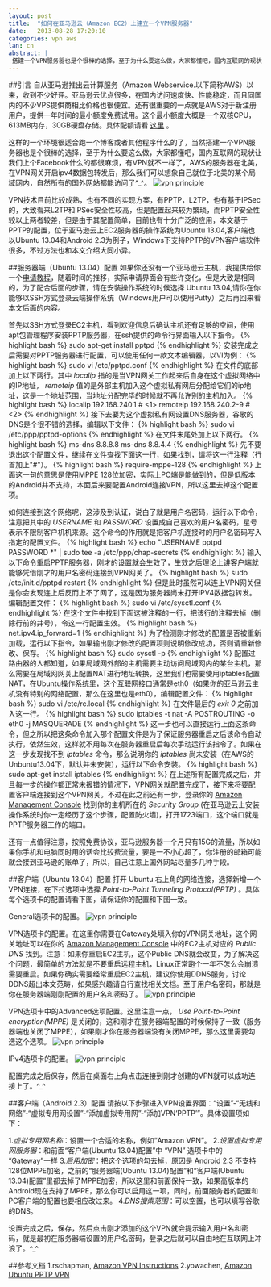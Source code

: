 ```yaml
---
layout: post
title:  "如何在亚马逊云（Amazon EC2）上建立一个VPN服务器"
date:   2013-08-28 17:20:10
categories: vpn aws
lan: cn
abstract: |
 搭建一个VPN服务器也是个很棒的选择，至于为什么要这么做，大家都懂吧，国内互联网的现状让我们上个Facebook什么的都很麻烦，有VPN就不一样了，AWS的服务器在北美，在VPN网关开启ipv4数据包转发后，那么我们可以想象自己就位于北美的某个局域网内，自然所有的国外网站都能访问了^_^。
---
```

##引言
自从亚马逊推出云计算服务（Amazon Webservice.以下简称AWS）以来，收到不少好评。亚马逊云优点很多，在国内访问速度快、性能稳定，而且同国内的不少VPS提供商相比价格也很便宜。还有很重要的一点就是AWS对于新注册用户，提供一年时间的最小额度免费试用。这个最小额度大概是一个双核CPU，613MB内存，30GB硬盘存储。具体配额请看 [这里][free tier] 。

这样的一个环境很适合跑一个博客或者其他程序什么的了，当然搭建一个VPN服务器也是个很棒的选择，至于为什么要这么做，大家都懂吧，国内互联网的现状让我们上个Facebook什么的都很麻烦，有VPN就不一样了，AWS的服务器在北美，在VPN网关开启ipv4数据包转发后，那么我们可以想象自己就位于北美的某个局域网内，自然所有的国外网站都能访问了^_^。
![](http://carpenter.qiniudn.com/amazon-vpn-principle.png "vpn principle")

VPN技术目前比较成熟，也有不同的实现方案，有PPTP，L2TP，也有基于IPSec的，大致看来L2TP和IPSec安全性较高，但是配置起来较为繁琐，而PPTP安全性较以上两者较差，但是由于其配置简单，目前也有十分广泛的应用，本文基于PPTP的配置，位于亚马逊云上EC2服务器的操作系统为Ubuntu 13.04,客户端也以Ubuntu 13.04和Android 2.3为例子，Windows下支持PPTP的VPN客户端软件很多，不过方法也和本文介绍大同小异。

##服务器端（Ubuntu 13.04）配置
如果你还没有一个亚马逊云主机，我提供给你一个[申请教程][sign up for aws]，随着时间的推移，实际申请界面会有些许变化，但是大致是相同的，为了配合后面的步骤，请在安装操作系统的时候选择 Ubuntu 13.04,请你在你能够以SSH方式登录云端操作系统（Windows用户可以使用Putty）之后再回来看本文后面的内容。

首先以SSH方式登录EC2主机，看到欢迎信息后确认主机还有足够的空间，使用apt包管理程序安装PPTP服务器，在ssh提供的命令行界面输入以下指令。
{% highlight bash %}
sudo apt-get install pptpd
{% endhighlight %}
安装完成之后需要对PPTP服务器进行配置，可以使用任何一款文本编辑器，以VI为例：
{% highlight bash %}
sudo vi /etc/pptpd.conf
{% endhighlight %}
在文件的底部加上以下两行。其中 *localip* 指的是当VPN网关工作起来后自身在这个虚拟网络中的IP地址，  *remoteip* 值的是外部主机加入这个虚拟私有网后分配给它们的ip地址，这是一个地址范围，当地址分配完毕的时候就不再允许别的主机加入。
{% highlight bash %}
localip 192.168.240.1       # <1>
remoteip 192.168.240.2-9    # <2>
{% endhighlight %}
接下去要为这个虚拟私有网设置DNS服务器，谷歌的DNS是个很不错的选择，编辑以下文件：
{% highlight bash %}
sudo vi /etc/ppp/pptpd-options
{% endhighlight %}
在文件末尾处加上以下两行。
{% highlight bash %}
ms-dns 8.8.8.8
ms-dns 8.8.4.4
{% endhighlight %}
先不要退出这个配置文件，继续在文件查找下面这一行，如果找到，请将这一行注释（行首加上"#"）。
{% highlight bash %}
require-mppe-128
{% endhighlight %}
上面这一句的意思是使用MPPE 128位加密，实际上PC端是能做到的，但是低版本的Android并不支持，本面后来要配置Android连接VPN，所以这里去掉这个配置项。

如何连接到这个网络呢，这涉及到认证，说白了就是用户名密码，运行以下命令，注意把其中的 *USERNAME* 和 *PASSWORD* 设置成自己喜欢的用户名密码，星号表示不限制客户机机来源。这个命令的作用就是把客户机连接时的用户名密码写入指定的配置文件。
{% highlight bash %}
echo "USERNAME pptpd PASSWORD *" | sudo tee -a /etc/ppp/chap-secrets
{% endhighlight %}
输入以下命令重启PPTP服务器，刚才的设置就会生效了，生效之后理论上讲客户端就能够凭借刚才的用户名密码连接到VPN网关了。
{% highlight bash %}
sudo /etc/init.d/pptpd restart
{% endhighlight %}
但是此时虽然可以连上VPN网关但是你会发现连上后反而上不了网了，这是因为服务器尚未打开IPV4数据包转发。编辑配置文件：
{% highlight bash %}
sudo vi /etc/sysctl.conf
{% endhighlight %}
在这个文件中找到下面这被注释的一行，把该行的注释去掉（删除行前的井号），令这一行配置生效。
{% highlight bash %}
net.ipv4.ip_forward=1
{% endhighlight %}
为了检测刚才修改的配置是否被重新加载，运行以下指令，如果输出刚才修改的配置项则说明修改成功，否则请重新修改、保存。
{% highlight bash %}
sudo sysctl -p
{% endhighlight %}
配置过路由器的人都知道，如果局域网外部的主机需要主动访问局域网内的某台主机，那么需要在局域网网关上配置NAT进行地址转换，这里我们也需要使用iptables配置NAT，在Ubuntu操作系统里，这个互联网接口通常是eth0（如果你的亚马逊云主机没有特别的网络配置，那么在这里也是eth0），编辑配置文件：
{% highlight bash %}
sudo vi /etc/rc.local
{% endhighlight %}
在文件最后的 *exit 0* 之前加入这一行。
{% highlight bash %}
sudo iptables -t nat -A POSTROUTING -o eth0 -j MASQUERADE
{% endhighlight %}
这一步也可以直接运行上面这条命令，但之所以把这条命令加入那个配置文件是为了保证服务器重启之后该命令自动执行，依然生效，这样就不用每次在服务器重启后每次手动运行该指令了。如果在这一步发现找不到   *iptables* 命令，那么说明你的 *iptables* 尚未安装（在AWS的Unbuntu13.04下，默认并未安装），运行以下命令安装。
{% highlight bash %}
sudo apt-get install iptables
{% endhighlight %}
在上述所有配置完成之后，并且每一步的操作都正常未报错的情况下，VPN网关就配置完成了，接下来将要配置客户端连接到这个VPN网关。不过在此之前还有一步，登录你的 [Amazon Management Console][aws console] 找到你的主机所在的 *Security Group* (在亚马逊云上安装操作系统时你一定经历了这个步骤，配置防火墙)，打开1723端口，这个端口就是PPTP服务器工作的端口。

还有一点值得注意，按照免费协议，亚马逊服务器一个月只有15G的流量，所以如果你手机和电脑同时用的话会比较费流量，要是一不小心超了，你注册的邮箱可能就会接到亚马逊的账单了，所以，自己注意上国外网站尽量多几种手段。

##客户端（Ubuntu 13.04）配置
打开 Ubuntu 右上角的网络连接，选择新增一个VPN连接，在下拉选项中选择 *Point-to-Point Tunneling Protocol(PPTP)* 。具体每个选项卡的配置请看下图，请保证你的配置和下图一致。

General选项卡的配置。
![](http://carpenter.qiniudn.com/amazon-vpn-general.png "vpn principle")

VPN选项卡的配置。在这里你需要在Gateway处填入你的VPN网关地址，这个网关地址可以在你的 [Amazon Management Console][aws console] 中的EC2主机对应的 *Public DNS* 找到。注意：如果你重启EC2主机，这个Public DNS就会改变，为了解决这个问题，最简单的方法就是不要重启远程主机，Linux正常跑个一年不怎么会崩溃需要重启。如果你确实需要经常重启EC2主机，建议你使用DDNS服务，讨论DDNS超出本文范畴，如果感兴趣请自行查找相关文档。至于用户名密码，那就是你在服务器端刚刚配置的用户名和密码了。
![](http://carpenter.qiniudn.com/amazon-vpn-gateway.png "vpn principle")

VPN选项卡中的Advanced选项配置。这里注意一点， *Use Point-to-Point encryption(MPPE)* 是关闭的，这和刚才在服务器端配置的时候保持了一致（服务器端也关闭了MPPE），如果刚才你在服务器端没有关闭MPPE，那么这里需要勾选这个选项。
![](http://carpenter.qiniudn.com/amazon-vpn-advanced.png "vpn principle")

IPv4选项卡的配置。
![](http://carpenter.qiniudn.com/amazon-vpn-ipv4.png "vpn principle")

配置完成之后保存，然后在桌面右上角点击连接到刚才创建的VPN就可以成功连接上了。^_^

##客户端（Android 2.3）配置
请按以下步骤进入VPN设置界面：“设置”-“无线和网络”-“虚拟专用网设置”-“添加虚拟专用网”-“添加VPN‘PPTP’”。具体设置项如下：

1.*虚拟专用网名称*：设置一个合适的名称，例如“Amazon VPN”。
2.*设置虚拟专用网服务器*：和前面“客户端(Ubuntu 13.04)配置”中 “VPN” 选项卡中的 “Gateway”一样
3.*启用加密*：把这个选项的勾去掉，原因是 Android 2.3 不支持128位MPPE加密，之前的“服务器端(Ubuntu 13.04)配置”和“客户端(Ubuntu 13.04)配置”里都去掉了MPPE加密，所以这里和前面保持一致，如果高版本的Android现在支持了MPPE，那么你可以启用这一项，同时，前面服务器的配置和PC客户端的配置也要相应改过来。
4.*DNS搜索范围*：可以空置，也可以填写谷歌的DNS。

设置完成之后，保存，然后点击刚才添加的这个VPN就会提示输入用户名和密码，就是最初在服务器端设置的用户名密码，登录之后就可以自由地在互联网上冲浪了。^_^

##参考文档
1.rschapman, [Amazon VPN Instructions](https://github.com/jason1114/amazon-vpn-instructions/blob/master/Amazon%20VPN.md)
2.yowachen, [Amazon Ubuntu PPTP VPN](http://yowachen.blogspot.com/2011/07/amazon-ec2-ubuntuvpn-pptp.html)


[sign up for aws]: http://www.freehao123.com/amazon-aws/ "sign up for aws"
[aws console]: https://console.aws.amazon.com/ "aws console"
[free tier]: http://aws.amazon.com/free/ "free tier"
